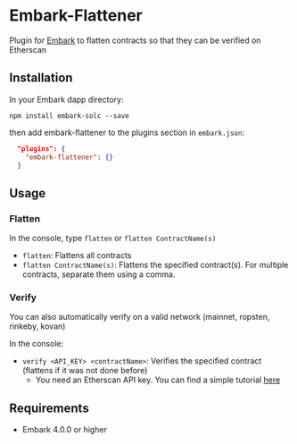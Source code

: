 Embark-Flattener
======

Plugin for [Embark](https://github.com/embark-framework/embark) to flatten contracts so that they can be verified on Etherscan

## Installation


In your Embark dapp directory:

```npm install embark-solc --save```

then add embark-flattener to the plugins section in `embark.json`:

```Json
  "plugins": {
    "embark-flattener": {}
  }
```

## Usage

### Flatten
In the console, type `flatten` or `flatten ContractName(s)`

- `flatten`: Flattens all contracts
- `flatten ContractName(s)`: Flattens the specified contract(s). For multiple contracts, separate them using a comma.

### Verify
You can also automatically verify on a valid network (mainnet, ropsten, rinkeby, kovan)

In the console:

- `verify <API_KEY> <contractName>`: Verifies the specified contract (flattens if it was not done before)
  - You need an Etherscan API key. You can find a simple tutorial [here](https://etherscancom.freshdesk.com/support/solutions/articles/35000022163-i-need-an-api-key)

## Requirements

- Embark 4.0.0 or higher

